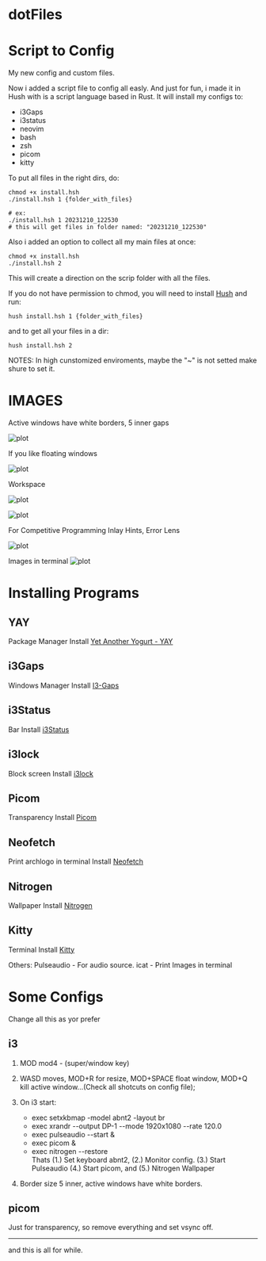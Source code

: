 # dotFiles


# Script to Config
My new config and custom files.

Now i added a script file to config all easly. And just for fun, i made it in Hush with is a script language based in Rust. It will install my configs to:
- i3Gaps
- i3status
- neovim
- bash
- zsh
- picom
- kitty

To put all files in the right dirs, do:
``` shell
chmod +x install.hsh
./install.hsh 1 {folder_with_files}

# ex:
./install.hsh 1 20231210_122530
# this will get files in folder named: "20231210_122530"
```
Also i added an option to collect all my main files at once:
``` shell
chmod +x install.hsh
./install.hsh 2
```
This will create a direction on the scrip folder with all the files.

If you do not have permission to chmod, you will need to install [Hush](https://aur.archlinux.org/packages/hush) and run:
```shell
hush install.hsh 1 {folder_with_files}
```
and to get all your files in a dir:
```shell
hush install.hsh 2
```

NOTES:
In high cunstomized enviroments, maybe the "~" is not setted make shure to set it.

# IMAGES
Active windows have white borders, 5 inner gaps

![plot](./imgs/1.png)

If you like floating windows

![plot](./imgs/2.png)

Workspace  

![plot](./imgs/3.png)

![plot](./imgs/4.png)

For Competitive Programming
Inlay Hints, Error Lens

![plot](./imgs/5.png)

Images in terminal
![plot](./imgs/6.png)

# Installing Programs

## YAY
Package Manager
Install [Yet Another Yogurt - YAY](https://github.com/Jguer/yay)

## i3Gaps
Windows Manager
Install [I3-Gaps](https://archlinux.org/packages/community/x86_64/i3-gaps/)

## i3Status
Bar
Install [i3Status](https://archlinux.org/packages/community/x86_64/i3status/)

## i3lock
Block screen
Install [i3lock](https://github.com/i3/i3lock)

## Picom
Transparency
Install [Picom](https://archlinux.org/packages/?name=picom)

## Neofetch
Print archlogo in terminal
Install [Neofetch](https://aur.archlinux.org/packages/neofetch-git)

## Nitrogen
Wallpaper
Install [Nitrogen](https://aur.archlinux.org/packages/nitrogen-git)

## Kitty
Terminal
Install [Kitty](https://archlinux.org/packages/?name=kitty)

Others:
Pulseaudio - For audio source.
icat - Print Images in terminal

# Some Configs

Change all this as yor prefer

## i3
    
1. MOD mod4 - (super/window key)

2. WASD moves, MOD+R for resize, MOD+SPACE float window, MOD+Q kill active window...(Check all shotcuts on config file);

3. On i3 start: 
    * exec setxkbmap -model abnt2 -layout br
    * exec xrandr --output DP-1 --mode 1920x1080 --rate 120.0
    * exec pulseaudio --start &
    * exec picom &
    * exec nitrogen --restore
    <br>Thats (1.) Set keyboard abnt2, (2.) Monitor config. (3.) Start Pulseaudio (4.) Start picom, and (5.) Nitrogen Wallpaper
    
4. Border size 5 inner, active windows have white borders.

## picom

Just for transparency, so remove everything and set vsync off.

<hr>

and this is all for while.
